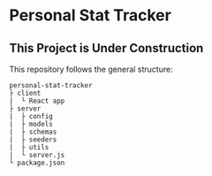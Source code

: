 # Personal Stat Tracker

## This Project is Under Construction

This repository follows the general structure:

    personal-stat-tracker
    ├ client
    |  └ React app
    ├ server
    |  ├ config
    |  ├ models
    |  ├ schemas
    |  ├ seeders
    |  ├ utils
    |  └ server.js
    └ package.json
